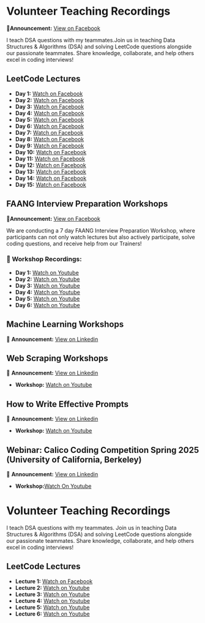 # Volunteer Teaching Recordings

📢**Announcement:** [View on Facebook](https://www.facebook.com/photo?fbid=1261003692697775&set=a.260463502751804) 

I teach DSA questions with my teammates.Join us in teaching Data Structures & Algorithms (DSA) and solving LeetCode questions alongside our passionate teammates. Share knowledge, collaborate, and help others excel in coding interviews!

## LeetCode Lectures  
- **Day 1:** [Watch on Facebook](https://www.facebook.com/share/v/1BiFZT16dm/)
- **Day 2:** [Watch on Facebook](https://www.facebook.com/share/v/1AD5qAqVrn/)
- **Day 3:** [Watch on Facebook](https://www.facebook.com/share/v/1ABV32pCZS/)
- **Day 4:** [Watch on Facebook](https://www.facebook.com/watch?v=2915010668677975)
- **Day 5:** [Watch on Facebook](https://www.facebook.com/share/v/1EE124ypsL/)
- **Day 6:** [Watch on Facebook](https://www.facebook.com/iCodeguru/videos/1925445681598809/)
- **Day 7:** [Watch on Facebook](https://www.facebook.com/share/v/1AFB31XnBC/)
- **Day 8:** [Watch on Facebook](https://www.facebook.com/share/v/1FwWvQxZKT/)
- **Day 9:** [Watch on Facebook](https://www.facebook.com/iCodeguru/videos/654580477469610/)
- **Day 10:** [Watch on Facebook](https://www.facebook.com/share/v/1FFcLjVqG1/)
- **Day 11:** [Watch on Facebook](https://www.facebook.com/share/v/1NfSStSTyV/)
- **Day 12:** [Watch on Facebook](https://www.facebook.com/share/v/1YY8fjYmuz/)
- **Day 13:** [Watch on Facebook](https://www.facebook.com/share/v/16mmxq81EV/)
- **Day 14:** [Watch on Facebook](https://www.facebook.com/share/v/1CQupTSxGs/)
- **Day 15:** [Watch on Facebook](https://www.facebook.com/share/v/1DZb6RcS3A/)

## FAANG Interview Preparation Workshops  

📢**Announcement:** [View on Facebook](https://www.facebook.com/share/p/1AEKihwC8P/) 

We are conducting a 7 day FAANG Interview Preparation Workshop, where participants can not only watch lectures but also actively participate, solve coding questions, and receive help from our Trainers!

### 📅 Workshop Recordings: 
- **Day 1:** [Watch on Youtube](https://www.youtube.com/watch?v=rGssYmnvEH0&list=PL938EHhrSDfEbQJ11_R_iLjdYTndmY9JR)
- **Day 2:** [Watch on Youtube](https://www.youtube.com/watch?v=BD1PLcmH_Ag&list=PL938EHhrSDfEbQJ11_R_iLjdYTndmY9JR&index=2)
- **Day 3:** [Watch on Youtube](https://www.youtube.com/watch?v=-CL9Jw9sHiU&list=PL938EHhrSDfEbQJ11_R_iLjdYTndmY9JR&index=3)
- **Day 4:** [Watch on Youtube](https://www.youtube.com/watch?v=K5gGwDYehqE&list=PL938EHhrSDfEbQJ11_R_iLjdYTndmY9JR&index=4)
- **Day 5:** [Watch on Youtube](https://www.youtube.com/watch?v=D_9Dp6ZWtc8&list=PL938EHhrSDfEbQJ11_R_iLjdYTndmY9JR&index=5)
- **Day 6:** [Watch on Youtube](https://www.youtube.com/watch?v=3Ju5a2N8SxQ&list=PL938EHhrSDfEbQJ11_R_iLjdYTndmY9JR&index=6)





## Machine Learning Workshops

📢 **Announcement:** [View on Linkedin](https://www.linkedin.com/posts/icode-guru_icodeguru-techworkshops-matplotlib-activity-7303767490189217792-wPRv?utm_source=share&utm_medium=member_desktop&rcm=ACoAAEJUlyQBcHALIuWhW2d9Xb_4FsM7AiPxpRA)  


## Web Scraping Workshops

📢 **Announcement:** [View on Linkedin](https://www.linkedin.com/posts/muhammad-anas-744830270_icodeguru-workshops-webscraping-activity-7306315789366714369-F-Dr?utm_source=social_share_send&utm_medium=member_desktop_web&rcm=ACoAAEJUlyQBcHALIuWhW2d9Xb_4FsM7AiPxpRA)  

- **Workshop:** [Watch on Youtube](https://www.youtube.com/watch?v=P51m6LHqZls)


## How to Write Effective Prompts

📢 **Announcement:** [View on Linkedin](https://www.linkedin.com/posts/icode-guru_icodeguru-ai-python-activity-7313910359126392835-odz8?utm_source=share&utm_medium=member_desktop&rcm=ACoAAEJUlyQBcHALIuWhW2d9Xb_4FsM7AiPxpRA)  

- **Workshop:** [Watch on Youtube](https://www.youtube.com/watch?v=H9dO0ZiHZUk)

## Webinar: Calico Coding Competition Spring 2025 (University of California, Berkeley)

📢 **Announcement:** [View on Linkedin](https://www.linkedin.com/posts/muhammad-anas-744830270_webinar-calicospring25-codingcontest-activity-7315963468241625090-gxFQ?utm_source=share&utm_medium=member_desktop&rcm=ACoAAEJUlyQBcHALIuWhW2d9Xb_4FsM7AiPxpRA)  

- **Workshop:**[Watch On Youtube](https://www.youtube.com/watch?v=JdgvDJQ9HrM&list=PL938EHhrSDfFMbs3XeAbW5j_Ll86LfqUE)


# Volunteer Teaching Recordings

I teach DSA questions with my teammates. Join us in teaching Data Structures & Algorithms (DSA) and solving LeetCode questions alongside our passionate teammates. Share knowledge, collaborate, and help others excel in coding interviews!

## LeetCode Lectures  
- **Lecture 1:** [Watch on Facebook](https://www.facebook.com/watch/?v=1848412722678920)
- **Lecture 2:** [Watch on Youtube](https://www.youtube.com/watch?v=eZECnedF6qc&list=PL938EHhrSDfFB7Yem8ssQ6nx_4Yn39u1w&index=6)
- **Lecture 3:** [Watch on Youtube](https://www.youtube.com/watch?v=tB2uKqWieRY&list=PL938EHhrSDfFB7Yem8ssQ6nx_4Yn39u1w&index=7)
- **Lecture 4:** [Watch on Youtube](https://www.youtube.com/watch?v=AHG9ZkaxZQo&list=PL938EHhrSDfFB7Yem8ssQ6nx_4Yn39u1w&index=8)
- **Lecture 5:** [Watch on Youtube](https://www.youtube.com/watch?v=4BOU1Ssuf3o&list=PL938EHhrSDfFB7Yem8ssQ6nx_4Yn39u1w&index=9)
- **Lecture 6:** [Watch on Youtube](https://www.youtube.com/watch?v=yLPJmmG9u88&list=PL938EHhrSDfFB7Yem8ssQ6nx_4Yn39u1w&index=10)

  
